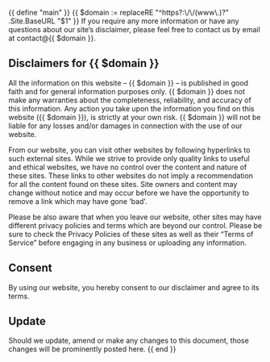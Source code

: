 {{ define "main" }}
{{ $domain := replaceRE "^https?:\/\/(www\.)?" .Site.BaseURL "$1" }}
If you require any more information or have any questions about our site’s disclaimer, please feel free to contact us by email at contact@{{ $domain }}.

## Disclaimers for {{ $domain }}  
All the information on this website – {{ $domain }} – is published in good faith and for general information purposes only. {{ $domain }} does not make any warranties about the completeness, reliability, and accuracy of this information. Any action you take upon the information you find on this website ({{ $domain }}), is strictly at your own risk. {{ $domain }} will not be liable for any losses and/or damages in connection with the use of our website.

From our website, you can visit other websites by following hyperlinks to such external sites. While we strive to provide only quality links to useful and ethical websites, we have no control over the content and nature of these sites. These links to other websites do not imply a recommendation for all the content found on these sites. Site owners and content may change without notice and may occur before we have the opportunity to remove a link which may have gone ‘bad’.

Please be also aware that when you leave our website, other sites may have different privacy policies and terms which are beyond our control. Please be sure to check the Privacy Policies of these sites as well as their “Terms of Service” before engaging in any business or uploading any information.

## Consent  
By using our website, you hereby consent to our disclaimer and agree to its terms.

## Update  
Should we update, amend or make any changes to this document, those changes will be prominently posted here.
{{ end }}

